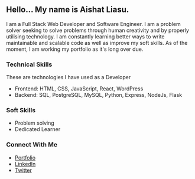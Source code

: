 ## Hello... My name is Aishat Liasu.

I am a Full Stack Web Developer and Software Engineer. I am a problem solver seeking to solve problems through human creativity and by properly utilising technology. 
I am constantly learning better ways to write maintainable and scalable code as well as improve my soft skills. 
As of the moment, I am working my portfolio as it's long over due. 

### Technical Skills

These are technologies I have used as a Developer

- Frontend: HTML, CSS, JavaScript, React, WordPress
- Backend: SQL, PostgreSQL, MySQL, Python, Express, NodeJs, Flask

### Soft Skills

- Problem solving
- Dedicated Learner

### Connect With Me

- [Portfolio](https://aishat-liasu.github.io/)
- [LinkedIn](https://www.linkedin.com/in/aishat-liasu)
- [Twitter](https://twitter.com/AishatLiasu)

